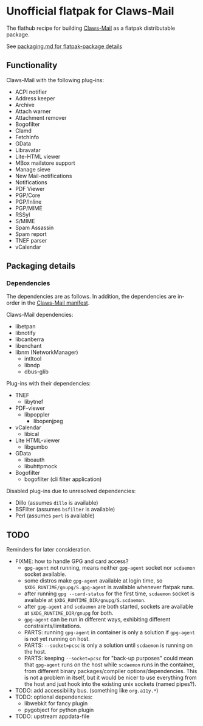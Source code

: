 # Unofficial flatpak for Claws-Mail

The flathub recipe for building [Claws-Mail](https://claws-mail.org) as a flatpak distributable package.

See [packaging.md for flatpak-package details](packaging.md)

## Functionality

Claws-Mail with the following plug-ins:

- ACPI notifier
- Address keeper
- Archive
- Attach warner
- Attachment remover
- Bogofilter
- Clamd
- FetchInfo
- GData
- Libravatar
- Lite-HTML viewer
- MBox mailstore support
- Manage sieve
- New Mail-notifications
- Notifications
- PDF Viewer
- PGP/Core
- PGP/Inline
- PGP/MIME
- RSSyl
- S/MIME
- Spam Assassin
- Spam report
- TNEF parser
- vCalendar

## Packaging details

### Dependencies

The dependencies are as follows. In addition, the dependencies are in-order in the [Claws-Mail manifest](org.claws_mail.Claws-Mail.json).

Claws-Mail dependencies:
- libetpan
- libnotify
- libcanberra
- libenchant
- libnm (NetworkManager)
  - intltool
  - libndp
  - dbus-glib

Plug-ins with their dependencies:
- TNEF
  - libytnef
- PDF-viewer
  - libpoppler
    - libopenjpeg
- vCalendar
  - libical
- Lite HTML-viewer
  - libgumbo
- GData
  - liboauth
  - libuhttpmock
- Bogofilter
  - bogofilter (cli filter application)

Disabled plug-ins due to unresolved dependencies:
- Dillo (assumes `dillo` is available)
- BSFilter (assumes `bsfilter` is available)
- Perl (assumes `perl` is available)

## TODO

Reminders for later consideration.

- FIXME: how to handle GPG and card access?
  - `gpg-agent` not running, means neither `gpg-agent` socket nor `scdaemon` socket available.
  - some distros make `gpg-agent` available at login time, so `$XDG_RUNTIME/gnupg/S.gpg-agent` is available whenever flatpak runs.
  - after running `gpg --card-status` for the first time, `scdaemon` socket is available at `$XDG_RUNTIME_DIR/gnupg/S.scdaemon`.
  - after `gpg-agent` and `scdaemon` are both started, sockets are available at `$XDG_RUNTIME_DIR/gnupg` for both.
  - `gpg-agent` can be run in different ways, exhibiting different constraints/limitations.
  - PARTS: running `gpg-agent` in container is only a solution if `gpg-agent` is not yet running on host.
  - PARTS: `--socket=pcsc` is only a solution until `scdaemon` is running on the host.
  - PARTS: keeping `--socket=pcsc` for "back-up purposes" could mean that `gpg-agent` runs on the host while `scdaemon` runs in the container, from different binary packages/compiler options/dependencies. This is not a problem in itself, but it would be nicer to use everything from the host and just hook into the existing unix sockets (named pipes?).
- TODO: add accessibility bus. (something like `org.a11y.*`)
- TODO: optional dependencies:
  - libwebkit for fancy plugin
  - pygobject for python plugin
- TODO: upstream appdata-file

<!-- NOTES

## References

- [Flatpak manifest permissions](http://docs.flatpak.org/en/latest/sandbox-permissions.html)
- [AppStream metadata (appdata.xml)](https://www.freedesktop.org/software/appstream/docs/sect-Metadata-Application.html)

-->

